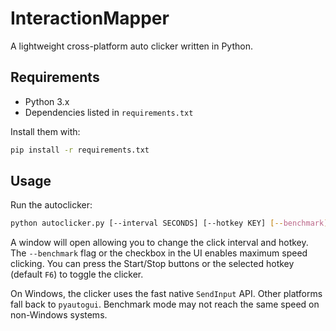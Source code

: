 # InteractionMapper

A lightweight cross-platform auto clicker written in Python.

## Requirements
- Python 3.x
- Dependencies listed in `requirements.txt`

Install them with:

```bash
pip install -r requirements.txt
```

## Usage
Run the autoclicker:

```bash
python autoclicker.py [--interval SECONDS] [--hotkey KEY] [--benchmark]
```

A window will open allowing you to change the click interval and hotkey. The
`--benchmark` flag or the checkbox in the UI enables maximum speed clicking.
You can press the Start/Stop buttons or the selected hotkey (default `F6`) to
toggle the clicker.

On Windows, the clicker uses the fast native `SendInput` API. Other platforms
fall back to `pyautogui`. Benchmark mode may not reach the same speed on
non-Windows systems.
